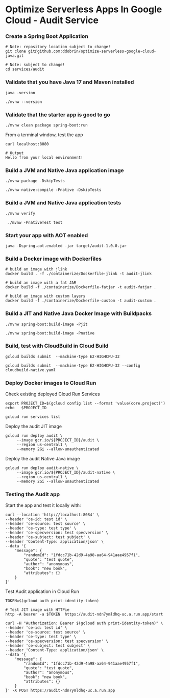 # Optimize Serverless Apps In Google Cloud - Audit Service

### Create a Spring Boot Application

```
# Note: repository location subject to change!
git clone git@github.com:ddobrin/optimize-serverless-google-cloud-java.git

# Note: subject to change!
cd services/audit
```

### Validate that you have Java 17 and Maven installed
```shell
java -version

./mvnw --version
```

### Validate that the starter app is good to go
```
./mvnw clean package spring-boot:run
```

From a terminal window, test the app
```
curl localhost:8080

# Output
Hello from your local environment!
```

### Build a JVM and Native Java application image
```
./mvnw package -DskipTests 

./mvnw native:compile -Pnative -DskipTests
```

### Build a JVM and Native Java application tests
```
./mvnw verify

 ./mvnw -PnativeTest test
```

### Start your app with AOT enabled
```shell
java -Dspring.aot.enabled -jar target/audit-1.0.0.jar
```
### Build a Docker image with Dockerfiles
```shell
# build an image with jlink
docker build . -f ./containerize/Dockerfile-jlink -t audit-jlink

# build an image with a fat JAR
docker build -f ./containerize/Dockerfile-fatjar -t audit-fatjar .

# build an image with custom layers
docker build -f ./containerize/Dockerfile-custom -t audit-custom .
```
### Build a JIT and Native Java Docker Image with Buildpacks
```
./mvnw spring-boot:build-image -Pjit

./mvnw spring-boot:build-image -Pnative
```

### Build, test with CloudBuild in Cloud Build
```shell
gcloud builds submit  --machine-type E2-HIGHCPU-32

gcloud builds submit  --machine-type E2-HIGHCPU-32 --config cloudbuild-native.yaml
```

### Deploy Docker images to Cloud Run

Check existing deployed Cloud Run Services
```shell
export PROJECT_ID=$(gcloud config list --format 'value(core.project)')
echo   $PROJECT_ID

gcloud run services list
```

Deploy the audit JIT image
```shell
gcloud run deploy audit \
     --image gcr.io/${PROJECT_ID}/audit \
     --region us-central1 \
     --memory 2Gi --allow-unauthenticated
```

Deploy the audit Native Java image
```shell
gcloud run deploy audit-native \
     --image gcr.io/${PROJECT_ID}/audit-native \
     --region us-central1 \
     --memory 2Gi --allow-unauthenticated
```

### Testing the Audit app

Start the app and test it locally with:
```shell
curl --location 'http://localhost:8084' \
--header 'ce-id: test id' \
--header 'ce-source: test source' \
--header 'ce-type: test type' \
--header 'ce-specversion: test specversion' \
--header 'ce-subject: test subject' \
--header 'Content-Type: application/json' \
--data '{
    "message": {
        "randomId": "1fdcc71b-42d9-4a98-aa64-941aae4957f1",
        "quote": "test quote",
        "author": "anonymous",
        "book": "new book",
        "attributes": {}
    }
}'
```

Test Audit application in Cloud Run
```shell
TOKEN=$(gcloud auth print-identity-token)

# Test JIT image with HTTPie
http -A bearer -a $TOKEN  https://audit-ndn7ymldhq-uc.a.run.app/start

curl -H "Authorization: Bearer $(gcloud auth print-identity-token)" \
--header 'ce-id: test id' \
--header 'ce-source: test source' \
--header 'ce-type: test type' \
--header 'ce-specversion: test specversion' \
--header 'ce-subject: test subject' \
--header 'Content-Type: application/json' \
--data '{
    "message": {
        "randomId": "1fdcc71b-42d9-4a98-aa64-941aae4957f1",
        "quote": "test quote",
        "author": "anonymous",
        "book": "new book",
        "attributes": {}
    }
}' -X POST https://audit-ndn7ymldhq-uc.a.run.app
```
